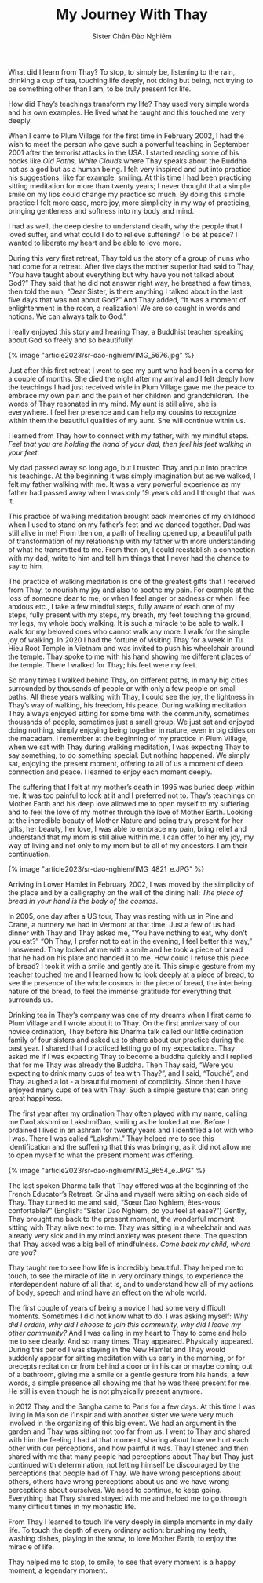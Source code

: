 ﻿---
title: My Journey With Thay
author: Sister Chân Đào Nghiêm
---

What did I learn from Thay? To stop, to simply be, listening to the rain, drinking a cup of tea, touching life deeply, not doing but being, not trying to be something other than I am, to be truly present for life.

How did Thay’s teachings transform my life? Thay used very simple words and his own examples. He lived what he taught and this touched me very deeply.

When I came to Plum Village for the first time in February 2002, I had the wish to meet the person who gave such a powerful teaching in September 2001 after the terrorist attacks in the USA. I started reading some of his books like *Old Paths, White Clouds*  where Thay speaks about the Buddha not as a god but as a human being. I felt very inspired and put into practice his suggestions, like for example, smiling. At this time I had been practicing sitting meditation for more than twenty years; I never thought that a simple smile on my lips could change my practice so much. By doing this simple practice I felt more ease, more joy, more simplicity in my way of practicing, bringing gentleness and softness into my body and mind.

I had as well, the deep desire to understand death, why the people that I loved suffer, and what could I do to relieve suffering? To be at peace? I wanted to liberate my heart and be able to love more.

During this very first retreat, Thay told us the story of a group of nuns who had come for a retreat. After five days the mother superior had said to Thay, “You have taught about everything but why have you not talked about God?” Thay said that he did not answer right way, he breathed a few times, then told the nun, “Dear Sister, is there anything I talked about in the last five days that was not about God?” And Thay added, “It was a moment of enlightenment in the room, a realization! We are so caught in words and notions. We can always talk to God.”

I really enjoyed this story and hearing Thay, a Buddhist teacher speaking about God so freely and so beautifully!

{% image "article2023/sr-dao-nghiem/IMG_5676.jpg" %}

Just after this first retreat I went to see my aunt who had been in a coma for a couple of months. She died the night after my arrival and I felt deeply how the teachings I had just received while in Plum Village gave me the peace to embrace my own pain and the pain of her children and grandchildren. The words of Thay resonated in my mind. My aunt is still alive, she is everywhere. I feel her presence and can help my cousins to recognize within them the beautiful qualities of my aunt. She will continue within us.

I learned from Thay how to connect with my father, with my mindful steps. *Feel that you are holding the hand of your dad, then feel his feet walking in your feet*.

My dad passed away so long ago, but I trusted Thay and put into practice his teachings. At the beginning it was simply imagination but as we walked, I felt my father walking with me. It was a very powerful experience as my father had passed away when I was only 19 years old and I thought that was it.

This practice of walking meditation brought back memories of my childhood when I used to stand on my father’s feet and we danced together. Dad was still alive in me! From then on, a path of healing opened up, a beautiful path of transformation of my relationship with my father with more understanding of what he transmitted to me. From then on, I could reestablish a connection with my dad, write to him and tell him things that I never had the chance to say to him.

The practice of walking meditation is one of the greatest gifts that I received from Thay, to nourish my joy and also to soothe my pain. For example at the loss of someone dear to me, or when I feel anger or sadness or when I feel anxious etc., I take a few mindful steps, fully aware of each one of my steps, fully present with my steps, my breath, my feet touching the ground, my legs, my whole body walking. It is such a miracle to be able to walk. I walk for my beloved ones who cannot walk any more. I walk for the simple joy of walking. In 2020 I had the fortune of visiting Thay for a week in Tu Hieu Root Temple in Vietnam and was invited to push his wheelchair around the temple. Thay spoke to me with his hand showing me different places of the temple. There I walked for Thay; his feet were my feet.

So many times I walked behind Thay, on different paths, in many big cities surrounded by thousands of people or with only a few people on small paths. All these years walking with Thay, I could see the joy, the lightness in Thay’s way of walking, his freedom, his peace. During walking meditation Thay always enjoyed sitting for some time with the community, sometimes thousands of people, sometimes just a small group. We just sat and enjoyed doing nothing, simply enjoying being together in nature, even in big cities on the macadam. I remember at the beginning of my practice in Plum Village, when we sat with Thay during walking meditation, I was expecting Thay to say something, to do something special. But nothing happened. We simply sat, enjoying the present moment, offering to all of us a moment of deep connection and peace. I learned to enjoy each moment deeply.

The suffering that I felt at my mother’s death in 1995 was buried deep within me. It was too painful to look at it and I preferred not to. Thay’s teachings on Mother Earth and his deep love allowed me to open myself to my suffering and to feel the love of my mother through the love of Mother Earth. Looking at the incredible beauty of Mother Nature and being truly present for her gifts, her beauty, her love, I was able to embrace my pain, bring relief and understand that my mom is still alive within me. I can offer to her my joy, my way of living and not only to my mom but to all of my ancestors. I am their continuation.

{% image "article2023/sr-dao-nghiem/IMG_4821_e.JPG" %}

Arriving in Lower Hamlet in February 2002, I was moved by the simplicity of the place and by a calligraphy on the wall of the dining hall: *The piece of bread in your hand is the body of the cosmos*.

In 2005, one day after a US tour, Thay was resting with us in Pine and Crane, a nunnery we had in Vermont at that time. Just a few of us had dinner with Thay and Thay asked me, “You have nothing to eat, why don’t you eat?” “Oh Thay, I prefer not to eat in the evening, I feel better this way,” I answered. Thay looked at me with a smile and he took a piece of bread that he had on his plate and handed it to me. How could I refuse this piece of bread? I took it with a smile and gently ate it. This simple gesture from my teacher touched me and I learned how to look deeply at a piece of bread, to see the presence of the whole cosmos in the piece of bread, the interbeing nature of the bread, to feel the immense gratitude for everything that surrounds us.

Drinking tea in Thay’s company was one of my dreams when I first came to Plum Village and I wrote about it to Thay. On the first anniversary of our novice ordination, Thay before his Dharma talk called our little ordination family of four sisters and asked us to share about our practice during the past year. I shared that I practiced letting go of my expectations. Thay asked me if I was expecting Thay to become a buddha quickly and I replied that for me Thay was already the Buddha. Then Thay said, “Were you expecting to drink many cups of tea with Thay?”, and I said, “Touché”, and Thay laughed a lot -  a beautiful moment of complicity. Since then I have enjoyed many cups of tea with Thay. Such a simple gesture that can bring great happiness.

The first year after my ordination Thay often played with my name, calling me DaoLakshmi or LakshmiDao, smiling as he looked at me. Before I ordained I lived in an ashram for twenty years and I identified a lot with who I was. There I was called “Lakshmi.” Thay helped me to see this identification and the suffering that this was bringing, as it did not allow me to open myself to what the present moment was offering.

{% image "article2023/sr-dao-nghiem/IMG_8654_e.JPG" %}

The last spoken Dharma talk that Thay offered was at the beginning of the French Educator’s Retreat. Sr Jina and myself were sitting on each side of Thay. Thay turned to me and said, “Sœur Dao Nghiem, êtes-vous confortable?” (English: “Sister Dao Nghiem, do you feel at ease?”)  Gently, Thay brought me back to the present moment, the wonderful moment sitting with Thay alive next to me. Thay was sitting in a wheelchair and was already very sick and in my mind anxiety was present there. The question that Thay asked was a big bell of mindfulness. *Come back my child, where are you?*

Thay taught me to see how life is incredibly beautiful. Thay helped me to touch, to see the miracle of life in very ordinary things, to experience the interdependent nature of all that is, and to understand how all of my actions of body, speech and mind have an effect on the whole world.

The first couple of years of being a novice I had some very difficult moments. Sometimes I did not know what to do. I was asking myself: *Why did I ordain, why did I choose to join this community, why did I leave my other community?* And I was calling in my heart to Thay to come and help me to see clearly. And so many times, Thay appeared. Physically appeared. During this period I was staying in the New Hamlet and Thay would suddenly appear for sitting meditation with us early in the morning, or for precepts recitation or from behind a door or in his car or maybe coming out of a bathroom, giving me a smile or a gentle gesture from his hands, a few words, a simple presence all showing me that he was there present for me. He still is even though he is not physically present anymore.

In 2012 Thay and the Sangha came to Paris for a few days. At this time I was living in Maison de l’Inspir and with another sister we were very much involved in the organizing of this big event. We had an argument in the garden and Thay was sitting not too far from us. I went to Thay and shared with him the feeling I had at that moment, sharing about how we hurt each other with our perceptions, and how painful it was. Thay listened and then shared with me that many people had perceptions about Thay but Thay just continued with determination, not letting himself be discouraged by the perceptions that people had of Thay. We have wrong perceptions about others, others have wrong perceptions about us and we have wrong perceptions about ourselves. We need to continue, to keep going. Everything that Thay shared stayed with me and helped me to go through many difficult times in my monastic life.

From Thay I learned to touch life very deeply in simple moments in my daily life. To touch the depth of every ordinary action: brushing my teeth, washing dishes, playing in the snow, to love Mother Earth, to enjoy the miracle of life.

Thay helped me to stop, to smile, to see that every moment is a happy moment, a legendary moment.